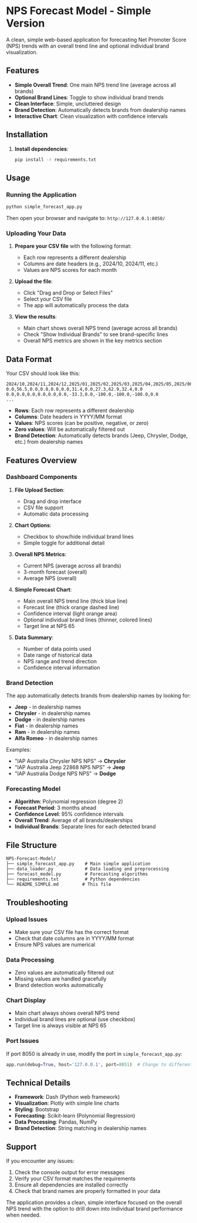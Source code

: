 # NPS Forecast Model - Simple Version

A clean, simple web-based application for forecasting Net Promoter Score (NPS) trends with an overall trend line and optional individual brand visualization.

## Features

- **Simple Overall Trend**: One main NPS trend line (average across all brands)
- **Optional Brand Lines**: Toggle to show individual brand trends
- **Clean Interface**: Simple, uncluttered design
- **Brand Detection**: Automatically detects brands from dealership names
- **Interactive Chart**: Clean visualization with confidence intervals

## Installation

1. **Install dependencies**:
   ```bash
   pip install -r requirements.txt
   ```

## Usage

### Running the Application

```bash
python simple_forecast_app.py
```

Then open your browser and navigate to: `http://127.0.0.1:8050/`

### Uploading Your Data

1. **Prepare your CSV file** with the following format:
   - Each row represents a different dealership
   - Columns are date headers (e.g., 2024/10, 2024/11, etc.)
   - Values are NPS scores for each month

2. **Upload the file**:
   - Click "Drag and Drop or Select Files"
   - Select your CSV file
   - The app will automatically process the data

3. **View the results**:
   - Main chart shows overall NPS trend (average across all brands)
   - Check "Show Individual Brands" to see brand-specific lines
   - Overall NPS metrics are shown in the key metrics section

## Data Format

Your CSV should look like this:

```
2024/10,2024/11,2024/12,2025/01,2025/02,2025/03,2025/04,2025/05,2025/06,2025/07,2025/08,2025/09
0.0,56.5,0.0,0.0,0.0,0.0,31.4,0.0,27.3,62.9,32.4,0.0
0.0,0.0,0.0,0.0,0.0,0.0,-33.3,0.0,-100.0,-100.0,-100.0,0.0
...
```

- **Rows**: Each row represents a different dealership
- **Columns**: Date headers in YYYY/MM format
- **Values**: NPS scores (can be positive, negative, or zero)
- **Zero values**: Will be automatically filtered out
- **Brand Detection**: Automatically detects brands (Jeep, Chrysler, Dodge, etc.) from dealership names

## Features Overview

### Dashboard Components

1. **File Upload Section**:
   - Drag and drop interface
   - CSV file support
   - Automatic data processing

2. **Chart Options**:
   - Checkbox to show/hide individual brand lines
   - Simple toggle for additional detail

3. **Overall NPS Metrics**:
   - Current NPS (average across all brands)
   - 3-month forecast (overall)
   - Average NPS (overall)

4. **Simple Forecast Chart**:
   - Main overall NPS trend line (thick blue line)
   - Forecast line (thick orange dashed line)
   - Confidence interval (light orange area)
   - Optional individual brand lines (thinner, colored lines)
   - Target line at NPS 65

5. **Data Summary**:
   - Number of data points used
   - Date range of historical data
   - NPS range and trend direction
   - Confidence interval information

### Brand Detection

The app automatically detects brands from dealership names by looking for:
- **Jeep** - in dealership names
- **Chrysler** - in dealership names
- **Dodge** - in dealership names
- **Fiat** - in dealership names
- **Ram** - in dealership names
- **Alfa Romeo** - in dealership names

Examples:
- "IAP Australia Chrysler NPS NPS" → **Chrysler**
- "IAP Australia Jeep 22868 NPS NPS" → **Jeep**
- "IAP Australia Dodge NPS NPS" → **Dodge**

### Forecasting Model

- **Algorithm**: Polynomial regression (degree 2)
- **Forecast Period**: 3 months ahead
- **Confidence Level**: 95% confidence intervals
- **Overall Trend**: Average of all brands/dealerships
- **Individual Brands**: Separate lines for each detected brand

## File Structure

```
NPS-Forecast-Model/
├── simple_forecast_app.py    # Main simple application
├── data_loader.py            # Data loading and preprocessing
├── forecast_model.py         # Forecasting algorithms
├── requirements.txt          # Python dependencies
└── README_SIMPLE.md         # This file
```

## Troubleshooting

### Upload Issues
- Make sure your CSV file has the correct format
- Check that date columns are in YYYY/MM format
- Ensure NPS values are numerical

### Data Processing
- Zero values are automatically filtered out
- Missing values are handled gracefully
- Brand detection works automatically

### Chart Display
- Main chart always shows overall NPS trend
- Individual brand lines are optional (use checkbox)
- Target line is always visible at NPS 65

### Port Issues
If port 8050 is already in use, modify the port in `simple_forecast_app.py`:
```python
app.run(debug=True, host='127.0.0.1', port=8051)  # Change to different port
```

## Technical Details

- **Framework**: Dash (Python web framework)
- **Visualization**: Plotly with simple line charts
- **Styling**: Bootstrap
- **Forecasting**: Scikit-learn (Polynomial Regression)
- **Data Processing**: Pandas, NumPy
- **Brand Detection**: String matching in dealership names

## Support

If you encounter any issues:
1. Check the console output for error messages
2. Verify your CSV format matches the requirements
3. Ensure all dependencies are installed correctly
4. Check that brand names are properly formatted in your data

The application provides a clean, simple interface focused on the overall NPS trend with the option to drill down into individual brand performance when needed.
